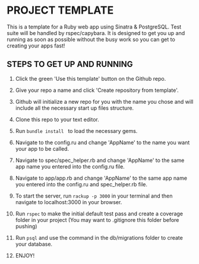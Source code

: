 # PROJECT TEMPLATE
This is a template for a Ruby web app using Sinatra & PostgreSQL. Test suite will be handled by rspec/capybara. It is designed to get you up and running as soon as possible without the busy work so you can get to creating your apps fast!

## STEPS TO GET UP AND RUNNING

1. Click the green 'Use this template' button on the Github repo.

2. Give your repo a name and click 'Create repository from template'.

3. Github will initialize a new repo for you with the name you chose and will include all the necessary start up files structure.

4. Clone this repo to your text editor.

5. Run ```bundle install ``` to load the necessary gems.

6. Navigate to the config.ru and change 'AppName' to the name you want your app to be called.

7. Navigate to spec/spec_helper.rb and change 'AppName' to the same app name you entered into the config.ru file.

8. Navigate to app/app.rb and change 'AppName' to the same app name you entered into the config.ru and spec_helper.rb file.

9. To start the server, run ```rackup -p 3000``` in your terminal and then navigate to localhost:3000 in your browser.

10. Run ```rspec``` to make the initial default test pass and create a coverage folder in your project (You may want to .gitignore this folder before pushing)

11. Run ```psql``` and use the command in the db/migrations folder to create your database.

12. ENJOY!
